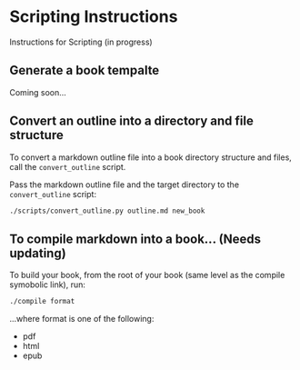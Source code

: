 # Scripting Instructions
Instructions for Scripting (in progress)

## Generate a book tempalte
Coming soon...

## Convert an outline into a directory and file structure
To convert a markdown outline file into a book directory structure and files, call the `convert_outline` script.

Pass the markdown outline file and the target directory to the `convert_outline` script:
```bash
./scripts/convert_outline.py outline.md new_book
```

## To compile markdown into a book... (Needs updating)
To build your book, from the root of your book (same level as the compile symobolic link), run:
```bash
./compile format
```

...where format is one of the following:
- pdf
- html
- epub

